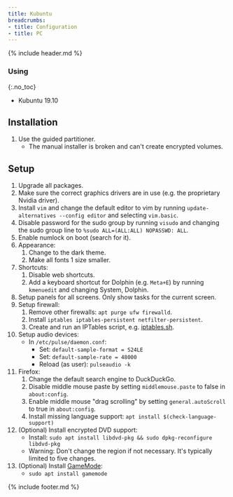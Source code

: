 ```yaml
---
title: Kubuntu
breadcrumbs:
- title: Configuration
- title: PC
---
```

{% include header.md %}

### Using
{:.no_toc}

- Kubuntu 19.10

## Installation

1. Use the guided partitioner.
    - The manual installer is broken and can't create encrypted volumes.

## Setup

1. Upgrade all packages.
1. Make sure the correct graphics drivers are in use (e.g. the proprietary Nvidia driver).
1. Install `vim` and change the default editor to vim by running `update-alternatives --config editor` and selecting `vim.basic`.
1. Disable password for the sudo group by running `visudo` and changing the sudo group line to `%sudo ALL=(ALL:ALL) NOPASSWD: ALL`.
1. Enable numlock on boot (search for it).
1. Appearance:
   1. Change to the dark theme.
   1. Make all fonts 1 size smaller.
1. Shortcuts:
   1. Disable web shortcuts.
   1. Add a keyboard shortcut for Dolphin (e.g. `Meta+E`) by running `kmenuedit` and changing System, Dolphin.
1. Setup panels for all screens. Only show tasks for the current screen.
1. Setup firewall:
    1. Remove other firewalls: `apt purge ufw firewalld`.
    1. Install `iptables iptables-persistent netfilter-persistent`.
    1. Create and run an IPTables script, e.g. [iptables.sh](https://github.com/HON95/configs/blob/master/pc/linux/iptables/iptables.sh).
1. Setup audio devices:
    - In `/etc/pulse/daemon.conf`:
        - Set: `default-sample-format = S24LE`
        - Set: `default-sample-rate = 48000`
        - Reload (as user): `pulseaudio -k`
1. Firefox:
    1. Change the default search engine to DuckDuckGo.
    1. Disable middle mouse paste by setting `middlemouse.paste` to false in `about:config`.
    1. Enable middle mouse "drag scrolling" by setting `general.autoScroll` to true in `about:config`.
    1. Install missing language support: `apt install $(check-language-support)`
1. (Optional) Install encrypted DVD support:
    - Install: `sudo apt install libdvd-pkg && sudo dpkg-reconfigure libdvd-pkg`
    - Warning: Don't change the region if not necessary. It's typically limited to five changes.
1. (Optional) Install [GameMode](https://github.com/FeralInteractive/gamemode):
    - `sudo apt install gamemode`

{% include footer.md %}

